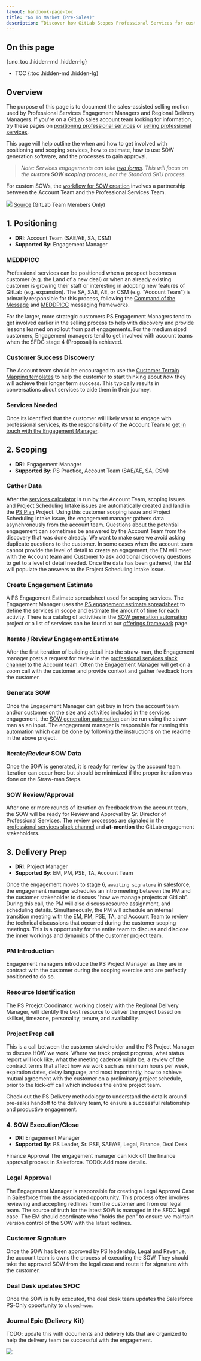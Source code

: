 ```yaml
---
layout: handbook-page-toc
title: "Go To Market (Pre-Sales)"
description: “Discover how GitLab Scopes Professional Services for customers who have requirements that fall outside the scope of the packaged services.”
---
```

## On this page
{:.no_toc .hidden-md .hidden-lg}

- TOC
{:toc .hidden-md .hidden-lg}

## Overview
The purpose of this page is to document the sales-assisted selling motion used by Professional Services Engagement Managers and Regional Delivery Managers. If you're on a GitLab sales account team looking for information, try these pages on [positioning professional services](/handbook/customer-success/professional-services-engineering/positioning) or [selling professional services](/handbook/customer-success/professional-services-engineering/selling/#custom-scoped-services).

This page will help outline the when and how to get involved with positioning and scoping services, how to estimate, how to use SOW generation software, and the processes to gain approval.

> *Note: Services engagements can take [two forms](/handbook/customer-success/professional-services-engineering/selling). This will focus on the **custom SOW scoping** process, not the Standard SKU process.*

For custom SOWs, the [workflow for SOW creation](/handbook/customer-success/professional-services-engineering/selling/#custom-scoped-services) involves a partnership between the Account Team and the Professional Services Team.

![](./scoping-workflow.png)
[Source](https://docs.google.com/presentation/d/1TOI2aoseBoyWYQC6-xpJVMknEncCNreSFfMvOHO7EBA/edit#slide=id.gbfb62d0c00_0_58) (GitLab Team Members Only)

## 1. Positioning
- **DRI**: Account Team (SAE/AE, SA, CSM)
- **Supported By**: Engagement Manager

### MEDDPICC
Professional services can be positioned when a prospect becomes a customer (e.g. the Land of a new deal) or when an already existing customer is growing their staff or interesting in adopting new features of GitLab (e.g. expansion). The SA, SAE, AE, or CSM (e.g. "Account Team") is primarily responsible for this process, following the [Command of the Message](/handbook/sales/command-of-the-message/) and [MEDDPICC](/handbook/sales/meddppicc/) messaging frameworks.

For the larger, more strategic customers PS Engagement Managers tend to get involved earlier in the selling process to help with discovery and provide lessons learned on rollout from past engagements. For the medium sized customers, Engagement managers tend to get involved with account teams when the SFDC stage 4 (Proposal) is achieved.

### Customer Success Discovery
The Account team should be encouraged to use the [Customer Terrain Mapping templates](/handbook/customer-success/customer-terrain-mapping/#catalog-of-customer-terrain-mapping-engagements) to help the customer to start thinking about *how* they will achieve their longer term success. This typically results in conversations about services to aide them in their journey. 

### Services Needed
Once its identified that the customer will likely want to engage with professional services, its the responsibility of the Account Team to [get in touch with the Engagement Manager](/handbook/customer-success/professional-services-engineering/engagement-mgmt/#how-to-contact-or-collaborate-with-us).

## 2. Scoping
- **DRI**: Engagement Manager
- **Supported By**: PS Practice, Account Team (SAE/AE, SA, CSM)

### Gather Data
After the [services calculator](https://services-calculator.gitlab.io/) is run by the Account Team, scoping issues and Project Scheduling Intake issues are automatically created and land in the [PS Plan](https://gitlab.com/gitlab-com/customer-success/professional-services-group/ps-plan/-/issues) Project. Using this customer scoping issue and Project Scheduling Intake issue, the engagement manager gathers data asynchronously from the account team. Questions about the potential engagement can sometimes be answered by the Account Team from the discovery that was done already. We want to make sure we avoid asking duplicate questions to the customer. In some cases when the account team cannot provide the level of detail to create an egagement, the EM will meet with the Account team and Customer to ask additional discovery questions to get to a level of detail needed. Once the data has been gathered, the EM will populate the answers to the Project Scheduling Intake issue.

### Create Engagement Estimate
A PS Engagement Estimate spreadsheet used for scoping services. The Engagement Manager uses the [PS engagement estimate spreadsheet](https://docs.google.com/spreadsheets/d/1wkmKhhGyLoxqWCXFtiI99tNgVaEJ-hTQJRwTOsU0j_Y/edit#gid=1815139260) to define the services in scope and estimate the amount of time for each activity. There is a catalog of activities in the [SOW generation automation](https://gitlab.com/services-calculator/services-calculator.gitlab.io) project or a list of services can be found at our [offerings framework](/handbook/customer-success/professional-services-engineering/framework) page.

### Iterate / Review Engagement Estimate
After the first iteration of building detail into the straw-man, the Engagement manager posts a request for review in the [professional services slack channel](/handbook/customer-success/professional-services-engineering/working-with/#slack) to the Account team. Often the Engagement Manager will get on a zoom call with the customer and provide context and gather feedback from the customer. 

### Generate SOW
Once the Engagement Manager can get buy in from the account team and/or customer on the size and activities included in the services engagement, the [SOW generation automation](https://gitlab.com/services-calculator/services-calculator.gitlab.io) can be run using the straw-man as an input.  The engagement manager is responsible for running this automation which can be done by following the instructions on the readme in the above project.

### Iterate/Review SOW Data
Once the SOW is generated, it is ready for review by the account team. Iteration can occur here but should be minimized if the proper iteration was done on the Straw-man Steps.

### SOW Review/Approval
After one or more rounds of iteration on feedback from the account team, the SOW will be ready for Review and Approval by Sr. Director of Professional Services. The review processes are signaled in the [professional services slack channel](/handbook/customer-success/professional-services-engineering/working-with/#slack) and **at-mention** the GitLab engagement stakeholders.

## 3. Delivery Prep
- **DRI**: Project Manager
- **Supported By**: EM, PM, PSE, TA, Account Team

Once the engagement moves to stage 6, `awaiting signature` in salesforce, the engagement manager schedules an intro meeting between the PM and the customer stakeholder to discuss "how we manage projects at GitLab".  During this call, the PM will also discuss resource assignment, and scheduling details. Simultaneously, the PM will schedule an internal transition meeting with the EM, PM, PSE, TA, and Account Team to review the technical discussions that occurred during the customer scoping meetings.  This is a opportunity for the entire team to discuss and disclose the inner workings and dynamics of the customer project team.

### PM Introduction
Engagement managers introduce the PS Project Manager as they are in contract with the customer during the scoping exercise and are perfectly positioned to do so. 

### Resource Identification
The PS Proejct Coodinator, working closely with the Regional Delivery Manager, will identify the best resource to deliver the project based on skillset, timezone, personality, tenure, and availability.

### Project Prep call
This is a call between the customer stakeholder and the PS Project Manager to discuss HOW we work.  Where we track project progress, what status report will look like, what the meeting cadence might be, a review of the contract terms that affect how we work such as minimum hours per week, expiration dates, delay language, and most importantly, how to achieve mutual agreement with the customer on a preliminary project schedule, prior to the kick-off call which includes the entire project team. 

Check out the PS Delivery methodology to understand the details around pre-sales handoff to the delivery team, to ensure a successful relationship and productive engagement.

### 4. SOW Execution/Close
- **DRI** Engagement Manager
- **Supported By**: PS Leader, Sr. PSE, SAE/AE, Legal, Finance, Deal Desk

Finance Approval
The engagement manager can kick off the finance approval process in Salesforce. TODO: Add more details. 

### Legal Approval
The Engagement Manager is responsible for creating a Legal Approval Case in Salesforce from the associated opportunity. This process often involves reviewing and accepting redlines from the customer and from our legal team. The source of truth for the latest SOW is managed in the SFDC legal case. The EM should coordinate who "holds the pen" to ensure we maintain version control of the SOW with the latest redlines. 

### Customer Signature
Once the SOW has been approved by PS leadership, Legal and Revenue, the account team is owns the process of executing the SOW. They should take the approved SOW from the legal case and route it for signature with the customer. 

### Deal Desk updates SFDC
Once the SOW is fully executed, the deal desk team updates the Salesforce PS-Only opportunity to `closed-won`.

### Journal Epic (Delivery Kit)
TODO: update this with documents and delivery kits that are organized to help the delivery team be successful with the engagement.

![](../PS-delivery-workflow.png)

<!--This page provides scoping questions designed to collect details and uncover the customer's required capabilities. This ensures alignment of the SOW and PS delivery with the positive business outcomes the customer is looking for.  While not an exhaustive list, these questions and suggestions will help spark the discovery conversations.

## Migration scoping questions
Migrations are one of the most complex types of services in any technical field.  Systems store data in a variety of ways that evolves.  Also, customers and users often use the same data model and system to represent completely different logical units to their teams.  To ensure a transition that meets the customer's needs, we want to make sure we understand their usage of their current systems.

### GitLab to GitLab scoping questions
The following questions are about bringing multiple GitLab instances together into a single "parent" instance:

1. How many instances need to be migrated together?
1. Breakdown of repositories per instance (and total git storage space)
1. Breakdown of users per instance
1. Breakdown of groups per instance
1. Breakdown of disk space per instance
1. Do any of the users use SSO (LDAP, SAML, etc.) to log in users?
1. What is the version of every GitLab instance involved?
1. What integrations are used on each instance?
1. For each instance, how is artifact, upload, container registry and Git LFS storage handled?
 
### SVN to Git scoping questions

SVN to Git Questions:

1. What is the structure of the SVN repos and subprojects? Do they follow the "standard" of:
    ```
        Repository
            Project 1
                branches/trunks/tags
            Project 2
                branches/trunks/tags
    ```
    1. Any other variations? Example:
        ```
            Trunk
                Project 1
                Project 2
            Tags
                tag name
                    Project 1
                    Project 2
            Branches
                Branch name
                    Project 1
                    Project 2
        ```
1. How many SVN repositories are there? How are they broken up?
1. What is the overall size of the SVN repos?
1. How much history (e.g. tags, branches, etc.) should be migrated?
1. Are any binary files stored in SVN?
1. How are you currently using SVN externals? Do you have some example use cases?
1. Which migration/conversion environment (local, VM, cloud) and OS (Windows, Linux, macOS) is preferred?

### GitLab self-managed to GitLab.com scoping questions

Self-Manged to GitLab.com questions:

1. How many repositories are there?
1. What is the average size of the repositories? What is the size of the largest repositories?
1. How many groups are there?
1. How many users?
1. Do we want the same structure of groups/projects/user access? Do we want it to be restructured?
1. Do you use other tools with GitLab. If so, which ones?
1. How are the runners currently set up?
  1. Where are they hosted?
  1. How many specific runners do you have and what are the details of these runners?
  1. Are you looking to make any changes to the runner strategy at your organization or will it stay the same?
1. GitLab.com uses SAML for authorization. What SAML tool would your organization be using?

## Implementation scoping questions
For scoping infrastructure implementation, we have several questions that can help us understand the scope. To get started, make a copy of the spreadsheet below and fill in the answers. If there are questions you want to add, ping the `@ps-team` in Slack channel #[professional-services](https://gitlab.slack.com/archives/CFRLYG77X). Then you can attach this document to the issue created by the [GitLab Services (SoW) Calculator](https://services-calculator.gitlab.io/).

[Implementation Infrastructure Scoping Questions](https://docs.google.com/spreadsheets/d/1TsCUNLuWdpX1V_dTn5MMXIUqnAYKm9Megu5MO9S8eGM/edit?usp=sharing)

**Note:** This document contains tabs for various public and private cloud providers - AWS, GCP, Azure, OpenShift and other on-prem deployments - you should only have to fill out the tab(s) relative to your customer. -->

